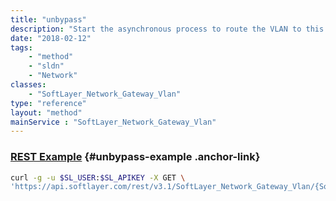 ```yaml
---
title: "unbypass"
description: "Start the asynchronous process to route the VLAN to this gateway. "
date: "2018-02-12"
tags:
    - "method"
    - "sldn"
    - "Network"
classes:
    - "SoftLayer_Network_Gateway_Vlan"
type: "reference"
layout: "method"
mainService : "SoftLayer_Network_Gateway_Vlan"
---
```


### [REST Example](#unbypass-example) <a href="/article/rest/"><i class="fas fa-question"></i></a> {#unbypass-example .anchor-link} 
```bash
curl -g -u $SL_USER:$SL_APIKEY -X GET \
'https://api.softlayer.com/rest/v3.1/SoftLayer_Network_Gateway_Vlan/{SoftLayer_Network_Gateway_VlanID}/unbypass'
```
